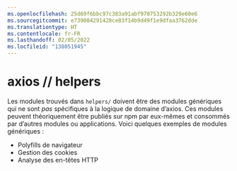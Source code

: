 ```yaml
---
ms.openlocfilehash: 25d69f6bbc97c383a91abf970753292b329e60e6
ms.sourcegitcommit: e739004291428ce83f14b9d49f1e9dfaa3762dde
ms.translationtype: HT
ms.contentlocale: fr-FR
ms.lasthandoff: 02/05/2022
ms.locfileid: "138051945"
---
```

# <a name="axios--helpers"></a>axios // helpers

Les modules trouvés dans `helpers/` doivent être des modules génériques qui ne sont _pas_ spécifiques à la logique de domaine d’axios. Ces modules peuvent théoriquement être publiés sur npm par eux-mêmes et consommés par d’autres modules ou applications. Voici quelques exemples de modules génériques :

- Polyfills de navigateur
- Gestion des cookies
- Analyse des en-têtes HTTP
